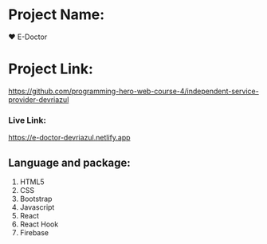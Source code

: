 # Project Name:
❤ E-Doctor

# Project Link:
https://github.com/programming-hero-web-course-4/independent-service-provider-devriazul

### Live Link:
https://e-doctor-devriazul.netlify.app

## Language and package:
1. HTML5
2. CSS
3. Bootstrap
4. Javascript
5. React
6. React Hook
7. Firebase


